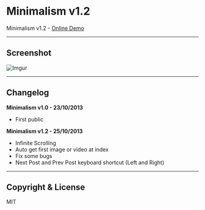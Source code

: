 # Minimalism v1.2

Minimalism v1.2 - [Online Demo](http://minimalism.hnq.me)

---

## Screenshot

![Imgur](http://i.imgur.com/OAguN0K.png)

---

## Changelog

**Minimalism v1.0 - 23/10/2013**
+ First public

**Minimalism v1.2 - 25/10/2013**
+ Infinite Scrolling
+ Auto get first image or video at index
+ Fix some bugs
+ Next Post and Prev Post keyboard shortcut (Left and Right)

---

## Copyright & License

MIT

